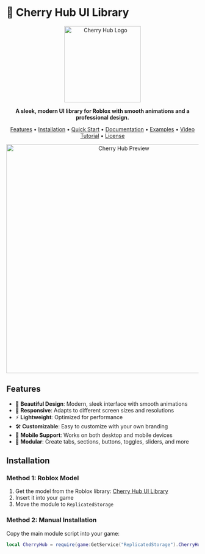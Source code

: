 # 🍒 Cherry Hub UI Library

<p align="center">
  <img src="docs/assets/cherry-hub-logo.png" alt="Cherry Hub Logo" width="200"/>
</p>

<p align="center">
  <strong>A sleek, modern UI library for Roblox with smooth animations and a professional design.</strong>
</p>

<p align="center">
  <a href="#features">Features</a> •
  <a href="#installation">Installation</a> •
  <a href="#quick-start">Quick Start</a> •
  <a href="#documentation">Documentation</a> •
  <a href="#examples">Examples</a> •
  <a href="#video-tutorial">Video Tutorial</a> •
  <a href="#license">License</a>
</p>

<p align="center">
  <img src="docs/assets/cherry-hub-preview.png" alt="Cherry Hub Preview" width="600"/>
</p>

## Features

- 🎨 **Beautiful Design**: Modern, sleek interface with smooth animations
- 🔄 **Responsive**: Adapts to different screen sizes and resolutions
- ⚡ **Lightweight**: Optimized for performance
- 🛠️ **Customizable**: Easy to customize with your own branding
- 📱 **Mobile Support**: Works on both desktop and mobile devices
- 🧩 **Modular**: Create tabs, sections, buttons, toggles, sliders, and more

## Installation

### Method 1: Roblox Model

1. Get the model from the Roblox library: [Cherry Hub UI Library](https://www.roblox.com/library/insert-asset-id-here)
2. Insert it into your game
3. Move the module to `ReplicatedStorage`

### Method 2: Manual Installation

Copy the main module script into your game:

```lua
local CherryHub = require(game:GetService("ReplicatedStorage").CherryHub)